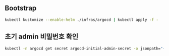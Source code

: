 ## Bootstrap

```bash
kubectl kustomize --enable-helm ./infras/argocd | kubectl apply -f -
```

## 초기 admin 비밀번호 확인

```bash
kubectl -n argocd get secret argocd-initial-admin-secret -o jsonpath="{.data.password}" | base64 -d
```
